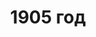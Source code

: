 ---
title: '1905 год'
titleEnglish: 'The year of 1905'
# dateStart: 2020
dateEnd: 2017
images: ['1905_год.jpg']
extra: 'бумага крафтовая, бумага канцелярская, гуашь, линер, белая ручка, коллаж'
size: 'А2'
# display: false
text: 'Плакат составлен из четырёх частей (слева направо, сверху вниз): рёв локомотива, митинг, пулемётная очередь, роковое решение'
---